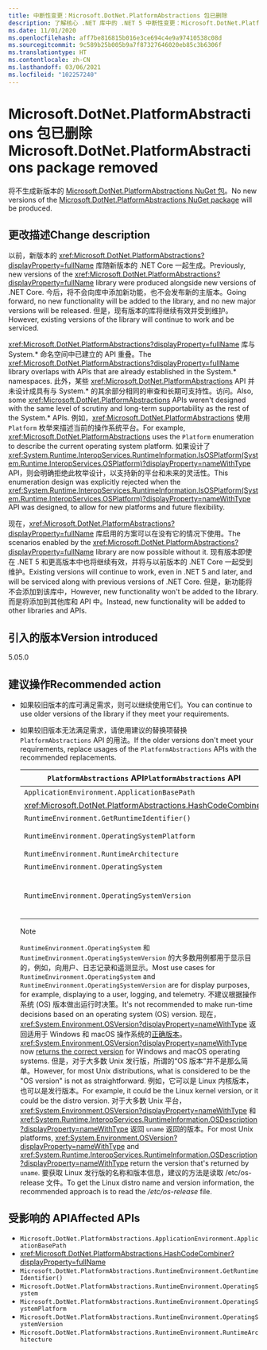```yaml
---
title: 中断性变更：Microsoft.DotNet.PlatformAbstractions 包已删除
description: 了解核心 .NET 库中的 .NET 5 中断性变更：Microsoft.DotNet.PlatformAbstractions 包已删除。
ms.date: 11/01/2020
ms.openlocfilehash: aff7be816815b016e3ce694c4e9a97410538c08d
ms.sourcegitcommit: 9c589b25b005b9a7f87327646020eb85c3b6306f
ms.translationtype: HT
ms.contentlocale: zh-CN
ms.lasthandoff: 03/06/2021
ms.locfileid: "102257240"
---
```

# <a name="microsoftdotnetplatformabstractions-package-removed"></a><span data-ttu-id="95730-103">Microsoft.DotNet.PlatformAbstractions 包已删除</span><span class="sxs-lookup"><span data-stu-id="95730-103">Microsoft.DotNet.PlatformAbstractions package removed</span></span>

<span data-ttu-id="95730-104">将不生成新版本的 [Microsoft.DotNet.PlatformAbstractions NuGet 包](https://www.nuget.org/packages/Microsoft.DotNet.PlatformAbstractions/)。</span><span class="sxs-lookup"><span data-stu-id="95730-104">No new versions of the [Microsoft.DotNet.PlatformAbstractions NuGet package](https://www.nuget.org/packages/Microsoft.DotNet.PlatformAbstractions/) will be produced.</span></span>

## <a name="change-description"></a><span data-ttu-id="95730-105">更改描述</span><span class="sxs-lookup"><span data-stu-id="95730-105">Change description</span></span>

<span data-ttu-id="95730-106">以前，新版本的 <xref:Microsoft.DotNet.PlatformAbstractions?displayProperty=fullName> 库随新版本的 .NET Core 一起生成。</span><span class="sxs-lookup"><span data-stu-id="95730-106">Previously, new versions of the <xref:Microsoft.DotNet.PlatformAbstractions?displayProperty=fullName> library were produced alongside new versions of .NET Core.</span></span> <span data-ttu-id="95730-107">今后，将不会向库中添加新功能，也不会发布新的主版本。</span><span class="sxs-lookup"><span data-stu-id="95730-107">Going forward, no new functionality will be added to the library, and no new major versions will be released.</span></span> <span data-ttu-id="95730-108">但是，现有版本的库将继续有效并受到维护。</span><span class="sxs-lookup"><span data-stu-id="95730-108">However, existing versions of the library will continue to work and be serviced.</span></span>

<span data-ttu-id="95730-109"><xref:Microsoft.DotNet.PlatformAbstractions?displayProperty=fullName> 库与 System.\* 命名空间中已建立的 API 重叠。</span><span class="sxs-lookup"><span data-stu-id="95730-109">The <xref:Microsoft.DotNet.PlatformAbstractions?displayProperty=fullName> library overlaps with APIs that are already established in the System.\* namespaces.</span></span> <span data-ttu-id="95730-110">此外，某些 <xref:Microsoft.DotNet.PlatformAbstractions> API 并未设计成具有与 System.\* 的其余部分相同的审查和长期可支持性。访问。</span><span class="sxs-lookup"><span data-stu-id="95730-110">Also, some <xref:Microsoft.DotNet.PlatformAbstractions> APIs weren't designed with the same level of scrutiny and long-term supportability as the rest of the System.\* APIs.</span></span> <span data-ttu-id="95730-111">例如，<xref:Microsoft.DotNet.PlatformAbstractions> 使用 `Platform` 枚举来描述当前的操作系统平台。</span><span class="sxs-lookup"><span data-stu-id="95730-111">For example, <xref:Microsoft.DotNet.PlatformAbstractions> uses the `Platform` enumeration to describe the current operating system platform.</span></span> <span data-ttu-id="95730-112">如果设计了 <xref:System.Runtime.InteropServices.RuntimeInformation.IsOSPlatform(System.Runtime.InteropServices.OSPlatform)?displayProperty=nameWithType> API，则会明确拒绝此枚举设计，以支持新的平台和未来的灵活性。</span><span class="sxs-lookup"><span data-stu-id="95730-112">This enumeration design was explicitly rejected when the <xref:System.Runtime.InteropServices.RuntimeInformation.IsOSPlatform(System.Runtime.InteropServices.OSPlatform)?displayProperty=nameWithType> API was designed, to allow for new platforms and future flexibility.</span></span>

<span data-ttu-id="95730-113">现在，<xref:Microsoft.DotNet.PlatformAbstractions?displayProperty=fullName> 库启用的方案可以在没有它的情况下使用。</span><span class="sxs-lookup"><span data-stu-id="95730-113">The scenarios enabled by the <xref:Microsoft.DotNet.PlatformAbstractions?displayProperty=fullName> library are now possible without it.</span></span> <span data-ttu-id="95730-114">现有版本即使在 .NET 5 和更高版本中也将继续有效，并将与以前版本的 .NET Core 一起受到维护。</span><span class="sxs-lookup"><span data-stu-id="95730-114">Existing versions will continue to work, even in .NET 5 and later, and will be serviced along with previous versions of .NET Core.</span></span> <span data-ttu-id="95730-115">但是，新功能将不会添加到该库中，</span><span class="sxs-lookup"><span data-stu-id="95730-115">However, new functionality won't be added to the library.</span></span> <span data-ttu-id="95730-116">而是将添加到其他库和 API 中。</span><span class="sxs-lookup"><span data-stu-id="95730-116">Instead, new functionality will be added to other libraries and APIs.</span></span>

## <a name="version-introduced"></a><span data-ttu-id="95730-117">引入的版本</span><span class="sxs-lookup"><span data-stu-id="95730-117">Version introduced</span></span>

<span data-ttu-id="95730-118">5.0</span><span class="sxs-lookup"><span data-stu-id="95730-118">5.0</span></span>

## <a name="recommended-action"></a><span data-ttu-id="95730-119">建议操作</span><span class="sxs-lookup"><span data-stu-id="95730-119">Recommended action</span></span>

- <span data-ttu-id="95730-120">如果较旧版本的库可满足需求，则可以继续使用它们。</span><span class="sxs-lookup"><span data-stu-id="95730-120">You can continue to use older versions of the library if they meet your requirements.</span></span>

- <span data-ttu-id="95730-121">如果较旧版本无法满足需求，请使用建议的替换项替换 `PlatformAbstractions` API 的用法。</span><span class="sxs-lookup"><span data-stu-id="95730-121">If the older versions don't meet your requirements, replace usages of the `PlatformAbstractions` APIs with the recommended replacements.</span></span>

  | <span data-ttu-id="95730-122">`PlatformAbstractions` API</span><span class="sxs-lookup"><span data-stu-id="95730-122">`PlatformAbstractions` API</span></span> | <span data-ttu-id="95730-123">推荐的替换控件</span><span class="sxs-lookup"><span data-stu-id="95730-123">Recommended replacement</span></span> |
  |-|-|
  | `ApplicationEnvironment.ApplicationBasePath` | <xref:System.AppContext.BaseDirectory?displayProperty=nameWithType> |
  | <xref:Microsoft.DotNet.PlatformAbstractions.HashCodeCombiner> | <xref:System.HashCode?displayProperty=nameWithType> |
  | `RuntimeEnvironment.GetRuntimeIdentifier()` | <xref:System.Runtime.InteropServices.RuntimeInformation.RuntimeIdentifier?displayProperty=nameWithType> |
  | `RuntimeEnvironment.OperatingSystemPlatform` | <xref:System.Runtime.InteropServices.RuntimeInformation.IsOSPlatform(System.Runtime.InteropServices.OSPlatform)?displayProperty=nameWithType> |
  | `RuntimeEnvironment.RuntimeArchitecture` | <xref:System.Runtime.InteropServices.RuntimeInformation.ProcessArchitecture?displayProperty=nameWithType> |
  | `RuntimeEnvironment.OperatingSystem` | <xref:System.Runtime.InteropServices.RuntimeInformation.OSDescription?displayProperty=nameWithType> |
  | `RuntimeEnvironment.OperatingSystemVersion` | <span data-ttu-id="95730-124"><xref:System.Runtime.InteropServices.RuntimeInformation.OSDescription?displayProperty=nameWithType> 和 <xref:System.Environment.OSVersion?displayProperty=nameWithType></span><span class="sxs-lookup"><span data-stu-id="95730-124"><xref:System.Runtime.InteropServices.RuntimeInformation.OSDescription?displayProperty=nameWithType> and <xref:System.Environment.OSVersion?displayProperty=nameWithType></span></span> |

  > [!NOTE]
  > <span data-ttu-id="95730-125">`RuntimeEnvironment.OperatingSystem` 和 `RuntimeEnvironment.OperatingSystemVersion` 的大多数用例都用于显示目的，例如，向用户、日志记录和遥测显示。</span><span class="sxs-lookup"><span data-stu-id="95730-125">Most use cases for `RuntimeEnvironment.OperatingSystem` and `RuntimeEnvironment.OperatingSystemVersion` are for display purposes, for example, displaying to a user, logging, and telemetry.</span></span> <span data-ttu-id="95730-126">不建议根据操作系统 (OS) 版本做出运行时决策。</span><span class="sxs-lookup"><span data-stu-id="95730-126">It's not recommended to make run-time decisions based on an operating system (OS) version.</span></span> <span data-ttu-id="95730-127">现在，<xref:System.Environment.OSVersion?displayProperty=nameWithType> 返回适用于 Windows 和 macOS 操作系统的[正确版本](environment-osversion-returns-correct-version.md)。</span><span class="sxs-lookup"><span data-stu-id="95730-127"><xref:System.Environment.OSVersion?displayProperty=nameWithType> now [returns the correct version](environment-osversion-returns-correct-version.md) for Windows and macOS operating systems.</span></span> <span data-ttu-id="95730-128">但是，对于大多数 Unix 发行版，所谓的“OS 版本”并不是那么简单。</span><span class="sxs-lookup"><span data-stu-id="95730-128">However, for most Unix distributions, what is considered to be the "OS version" is not as straightforward.</span></span> <span data-ttu-id="95730-129">例如，它可以是 Linux 内核版本，也可以是发行版本。</span><span class="sxs-lookup"><span data-stu-id="95730-129">For example, it could be the Linux kernel version, or it could be the distro version.</span></span> <span data-ttu-id="95730-130">对于大多数 Unix 平台，<xref:System.Environment.OSVersion?displayProperty=nameWithType> 和 <xref:System.Runtime.InteropServices.RuntimeInformation.OSDescription?displayProperty=nameWithType> 返回 `uname` 返回的版本。</span><span class="sxs-lookup"><span data-stu-id="95730-130">For most Unix platforms, <xref:System.Environment.OSVersion?displayProperty=nameWithType> and <xref:System.Runtime.InteropServices.RuntimeInformation.OSDescription?displayProperty=nameWithType> return the version that's returned by `uname`.</span></span> <span data-ttu-id="95730-131">要获取 Linux 发行版的名称和版本信息，建议的方法是读取 /etc/os-release 文件。</span><span class="sxs-lookup"><span data-stu-id="95730-131">To get the Linux distro name and version information, the recommended approach is to read the */etc/os-release* file.</span></span>

## <a name="affected-apis"></a><span data-ttu-id="95730-132">受影响的 API</span><span class="sxs-lookup"><span data-stu-id="95730-132">Affected APIs</span></span>

- `Microsoft.DotNet.PlatformAbstractions.ApplicationEnvironment.ApplicationBasePath`
- <xref:Microsoft.DotNet.PlatformAbstractions.HashCodeCombiner?displayProperty=fullName>
- `Microsoft.DotNet.PlatformAbstractions.RuntimeEnvironment.GetRuntimeIdentifier()`
- `Microsoft.DotNet.PlatformAbstractions.RuntimeEnvironment.OperatingSystem`
- `Microsoft.DotNet.PlatformAbstractions.RuntimeEnvironment.OperatingSystemPlatform`
- `Microsoft.DotNet.PlatformAbstractions.RuntimeEnvironment.OperatingSystemVersion`
- `Microsoft.DotNet.PlatformAbstractions.RuntimeEnvironment.RuntimeArchitecture`

<!--

### Category

Core .NET libraries

### Affected APIs

- `P:Microsoft.DotNet.PlatformAbstractions.ApplicationEnvironment.ApplicationBasePath`
- `T:Microsoft.DotNet.PlatformAbstractions.HashCodeCombiner`
- `M:Microsoft.DotNet.PlatformAbstractions.RuntimeEnvironment.GetRuntimeIdentifier`
- `P:Microsoft.DotNet.PlatformAbstractions.RuntimeEnvironment.OperatingSystem`
- `P:Microsoft.DotNet.PlatformAbstractions.RuntimeEnvironment.OperatingSystemPlatform`
- `P:Microsoft.DotNet.PlatformAbstractions.RuntimeEnvironment.OperatingSystemVersion`
- `P:Microsoft.DotNet.PlatformAbstractions.RuntimeEnvironment.RuntimeArchitecture`

-->
